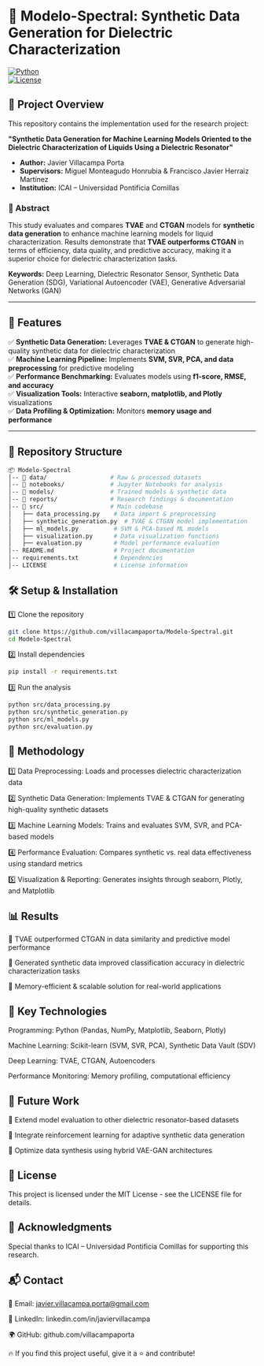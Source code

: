 # 📡 Modelo-Spectral: Synthetic Data Generation for Dielectric Characterization  

[![Python](https://img.shields.io/badge/Python-3.8%2B-blue.svg)](https://www.python.org/)  
[![License](https://img.shields.io/badge/License-MIT-green.svg)](LICENSE)  

## 📌 Project Overview  

This repository contains the implementation used for the research project:  

**"Synthetic Data Generation for Machine Learning Models Oriented to the Dielectric Characterization of Liquids Using a Dielectric Resonator"**  

- **Author:** Javier Villacampa Porta  
- **Supervisors:** Miguel Monteagudo Honrubia & Francisco Javier Herraiz Martínez  
- **Institution:** ICAI – Universidad Pontificia Comillas  

### 📖 Abstract  

This study evaluates and compares **TVAE** and **CTGAN** models for **synthetic data generation** to enhance machine learning models for liquid characterization. Results demonstrate that **TVAE outperforms CTGAN** in terms of efficiency, data quality, and predictive accuracy, making it a superior choice for dielectric characterization tasks.  

**Keywords:** Deep Learning, Dielectric Resonator Sensor, Synthetic Data Generation (SDG), Variational Autoencoder (VAE), Generative Adversarial Networks (GAN)  

---

## 🚀 Features  

✅ **Synthetic Data Generation:** Leverages **TVAE & CTGAN** to generate high-quality synthetic data for dielectric characterization  
✅ **Machine Learning Pipeline:** Implements **SVM, SVR, PCA, and data preprocessing** for predictive modeling  
✅ **Performance Benchmarking:** Evaluates models using **f1-score, RMSE, and accuracy**  
✅ **Visualization Tools:** Interactive **seaborn, matplotlib, and Plotly** visualizations  
✅ **Data Profiling & Optimization:** Monitors **memory usage and performance**  

---

## 📂 Repository Structure  

```bash
📦 Modelo-Spectral
│-- 📁 data/                  # Raw & processed datasets
│-- 📁 notebooks/             # Jupyter Notebooks for analysis
│-- 📁 models/                # Trained models & synthetic data
│-- 📁 reports/               # Research findings & documentation
│-- 📁 src/                   # Main codebase
│   ├── data_processing.py    # Data import & preprocessing
│   ├── synthetic_generation.py  # TVAE & CTGAN model implementation
│   ├── ml_models.py          # SVM & PCA-based ML models
│   ├── visualization.py      # Data visualization functions
│   ├── evaluation.py         # Model performance evaluation
│-- README.md                 # Project documentation
│-- requirements.txt          # Dependencies
│-- LICENSE                   # License information
```

## 🛠 Setup & Installation
1️⃣ Clone the repository
```bash
git clone https://github.com/villacampaporta/Modelo-Spectral.git
cd Modelo-Spectral
```
2️⃣ Install dependencies
```bash
pip install -r requirements.txt
```
3️⃣ Run the analysis
```bash
python src/data_processing.py
python src/synthetic_generation.py
python src/ml_models.py
python src/evaluation.py
```

## 🔬 Methodology

1️⃣ Data Preprocessing: Loads and processes dielectric characterization data

2️⃣ Synthetic Data Generation: Implements TVAE & CTGAN for generating high-quality synthetic datasets

3️⃣ Machine Learning Models: Trains and evaluates SVM, SVR, and PCA-based models

4️⃣ Performance Evaluation: Compares synthetic vs. real data effectiveness using standard metrics

5️⃣ Visualization & Reporting: Generates insights through seaborn, Plotly, and Matplotlib


## 📊 Results

🔹 TVAE outperformed CTGAN in data similarity and predictive model performance

🔹 Generated synthetic data improved classification accuracy in dielectric characterization tasks

🔹 Memory-efficient & scalable solution for real-world applications


## 📌 Key Technologies

Programming: Python (Pandas, NumPy, Matplotlib, Seaborn, Plotly)

Machine Learning: Scikit-learn (SVM, SVR, PCA), Synthetic Data Vault (SDV)

Deep Learning: TVAE, CTGAN, Autoencoders

Performance Monitoring: Memory profiling, computational efficiency


## 🎯 Future Work

🔹 Extend model evaluation to other dielectric resonator-based datasets

🔹 Integrate reinforcement learning for adaptive synthetic data generation

🔹 Optimize data synthesis using hybrid VAE-GAN architectures


## 📜 License

This project is licensed under the MIT License - see the LICENSE file for details.


## 🤝 Acknowledgments

Special thanks to ICAI – Universidad Pontificia Comillas for supporting this research.


## 📬 Contact

📧 Email: javier.villacampa.porta@gmail.com

🔗 LinkedIn: linkedin.com/in/javiervillacampa

🌍 GitHub: github.com/villacampaporta


🔥 If you find this project useful, give it a ⭐ and contribute!

